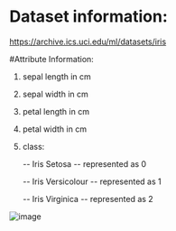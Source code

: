 # Dataset information:

https://archive.ics.uci.edu/ml/datasets/iris 

#Attribute Information:
   1. sepal length in cm
   2. sepal width in cm
   3. petal length in cm
   4. petal width in cm
   5. class: 

      -- Iris Setosa -- represented as 0

      -- Iris Versicolour -- represented as 1

      -- Iris Virginica -- represented as 2


![image](https://github.com/ulya-sabeel/A-simple-Perceptron-for-classification-using-scikit-learn/assets/78443098/b83c4727-a8f3-41b1-a158-48f800a09bb1)

